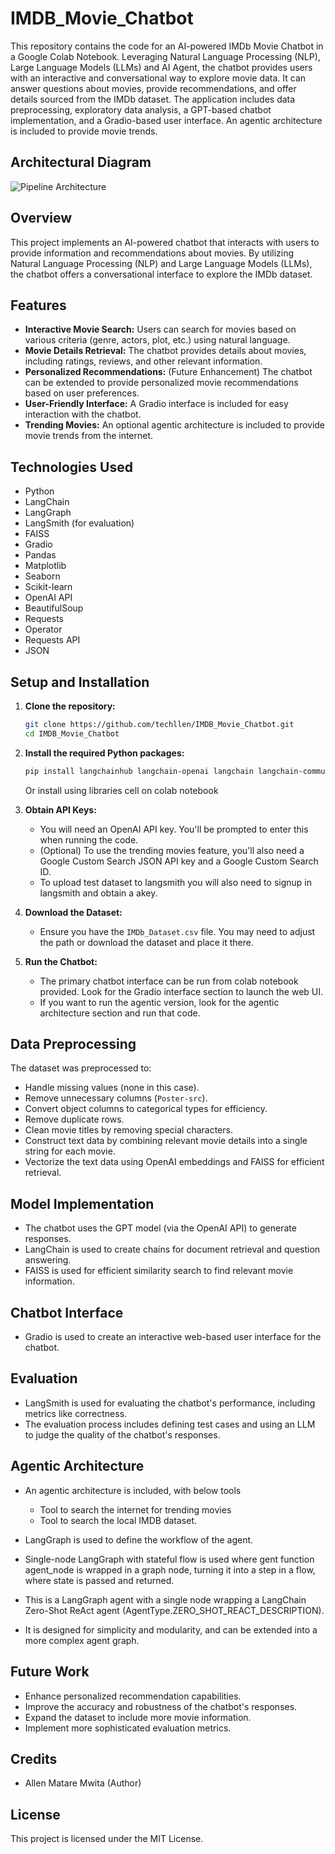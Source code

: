 # IMDB_Movie_Chatbot
This repository contains the code for an AI-powered IMDb Movie Chatbot in a Google Colab Notebook. Leveraging Natural Language Processing (NLP), Large Language Models (LLMs) and AI Agent, the chatbot provides users with an interactive and conversational way to explore movie data.  It can answer questions about movies, provide recommendations, and offer details sourced from the IMDb dataset.  The application includes data preprocessing, exploratory data analysis, a GPT-based chatbot implementation, and a Gradio-based user interface.  An agentic architecture is included to provide movie trends.

## Architectural Diagram

<img src="https://github.com/techllen/Savannah-canopy/blob/main/screenshots/Self%20Healing%20Application%20Pipeline%20Architecture-Page-2.jpg" alt="Pipeline Architecture">

## Overview

This project implements an AI-powered chatbot that interacts with users to provide information and recommendations about movies. By utilizing Natural Language Processing (NLP) and Large Language Models (LLMs), the chatbot offers a conversational interface to explore the IMDb dataset.

## Features

* **Interactive Movie Search:** Users can search for movies based on various criteria (genre, actors, plot, etc.) using natural language.
* **Movie Details Retrieval:** The chatbot provides details about movies, including ratings, reviews, and other relevant information.
* **Personalized Recommendations:** (Future Enhancement) The chatbot can be extended to provide personalized movie recommendations based on user preferences.
* **User-Friendly Interface:** A Gradio interface is included for easy interaction with the chatbot.
* **Trending Movies:** An optional agentic architecture is included to provide movie trends from the internet.

## Technologies Used

* Python
* LangChain
* LangGraph
* LangSmith (for evaluation)
* FAISS
* Gradio
* Pandas
* Matplotlib
* Seaborn
* Scikit-learn
* OpenAI API
* BeautifulSoup
* Requests
* Operator
* Requests API
* JSON

## Setup and Installation

1.  **Clone the repository:**

    ```bash
    git clone https://github.com/techllen/IMDB_Movie_Chatbot.git
    cd IMDB_Movie_Chatbot
    ```

2.  **Install the required Python packages:**

    ```bash
    pip install langchainhub langchain-openai langchain langchain-community faiss-cpu gradio langsmith openai requests beautifulsoup4 langgraph
    ```

    Or install using libraries cell on colab notebook

3.  **Obtain API Keys:**

    * You will need an OpenAI API key.  You'll be prompted to enter this when running the code.
    * (Optional) To use the trending movies feature, you'll also need a Google Custom Search JSON API key and a Google Custom Search ID.
    * To upload test dataset to langsmith you will also need to signup in langsmith and obtain a akey.

4.  **Download the Dataset:**

    * Ensure you have the `IMDb_Dataset.csv` file.  You may need to adjust the path or download the dataset and place it there.

5.  **Run the Chatbot:**

    * The primary chatbot interface can be run from colab notebook provided.  Look for the Gradio interface section to launch the web UI.
    * If you want to run the agentic version, look for the agentic architecture section and run that code.

## Data Preprocessing

The dataset was preprocessed to:

* Handle missing values (none in this case).
* Remove unnecessary columns (`Poster-src`).
* Convert object columns to categorical types for efficiency.
* Remove duplicate rows.
* Clean movie titles by removing special characters.
* Construct text data by combining relevant movie details into a single string for each movie.
* Vectorize the text data using OpenAI embeddings and FAISS for efficient retrieval.

## Model Implementation

* The chatbot uses the GPT model (via the OpenAI API) to generate responses.
* LangChain is used to create chains for document retrieval and question answering.
* FAISS is used for efficient similarity search to find relevant movie information.

## Chatbot Interface

* Gradio is used to create an interactive web-based user interface for the chatbot.

## Evaluation

* LangSmith is used for evaluating the chatbot's performance, including metrics like correctness.
* The evaluation process includes defining test cases and using an LLM to judge the quality of the chatbot's responses.

## Agentic Architecture

* An agentic architecture is included, with below tools
  - Tool to search the internet for trending movies
  - Tool to search the local IMDB dataset.
    
* LangGraph is used to define the workflow of the agent.
* Single-node LangGraph with stateful flow is used where gent function agent_node is wrapped in a graph node, turning it into a step in a flow, where state is passed and returned.
* This is a LangGraph agent with a single node wrapping a LangChain Zero-Shot ReAct agent (AgentType.ZERO_SHOT_REACT_DESCRIPTION).
* It is designed for simplicity and modularity, and can be extended into a more complex agent graph.

## Future Work

* Enhance personalized recommendation capabilities.
* Improve the accuracy and robustness of the chatbot's responses.
* Expand the dataset to include more movie information.
* Implement more sophisticated evaluation metrics.

## Credits

* Allen Matare Mwita (Author)

## License

This project is licensed under the MIT License.
